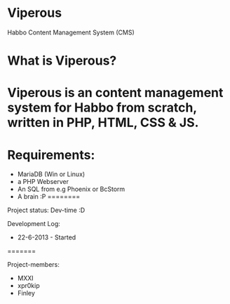 Viperous
========
Habbo Content Management System (CMS)

What is Viperous?
========
Viperous is an content management system for Habbo from scratch, written in PHP, HTML, CSS & JS.
========


Requirements:
========
- MariaDB (Win or Linux)
- a PHP Webserver
- An SQL from e.g Phoenix or BcStorm
- A brain :P
========

Project status:
Dev-time :D


Development Log:
- 22-6-2013 - Started


=======

Project-members:
- MXXI
- xpr0kip
- Finley
